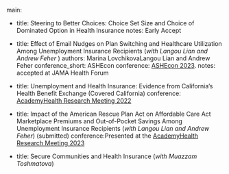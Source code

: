 main:
 
  - title: Steering to Better Choices: Choice Set Size and Choice of Dominated Option in Health Insurance
    notes: Early Accept 

  - title: Effect of Email Nudges on Plan Switching and Healthcare Utilization Among Unemployment Insurance Recipients (*with Langou Lian and Andrew Feher* )
    authors: Marina LovchikovaLangou Lian and Andrew Feher
    conference_short: ASHEcon
    conference: [ASHEcon 2023](https://ashecon.confex.com/ashecon/2023/meetingapp.cgi/Paper/13472).
    notes: accepted at JAMA Health Forum
  

  - title: Unemployment and Health Insurance: Evidence from California’s Health Benefit Exchange (Covered California)
    conference: [AcademyHealth Research Meeting 2022](https://academyhealth.confex.com/academyhealth/2022arm/meetingapp.cgi/Paper/53770)

  - title: Impact of the American Rescue Plan Act on Affordable Care Act Marketplace Premiums and Out-of-Pocket Savings Among Unemployment Insurance Recipients (*with Langou Lian and Andrew Feher*) (submitted)
    conference:Presented at the [AcademyHealth Research Meeting 2023](https://academyhealth.confex.com/academyhealth/2023arm/meetingapp.cgi/Paper/58533)

  - title: Secure Communities and Health Insurance (*with Muazzam Toshmatova*)